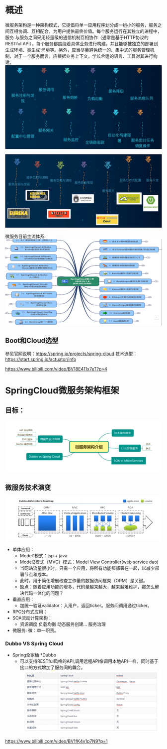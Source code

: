 # 概述
微服务架构是一种架构模式，它提倡将单一应用程序划分成一组小的服务，服务之间互相协调、互相配合，为用户提供最终价值。每个服务运行在其独立的进程中，服务
与服务之间采用轻量级的通信机制互相协作（通常是基于HTTP协议的RESTful API）。每个服务都围绕着具体业务进行构建，并且能够被独立的部署到生成环境、类生成
环境等。另外，应当尽量避免统一的、集中式的服务管理机制，对于一个服务而言，应根据业务上下文，学长合适的语言、工具对其进行构建。
![img.png](img.png)

![img_1.png](img_1.png)

微服务目前主流体系:
![img_2.png](img_2.png)


## Boot和Cloud选型
参见官网说明：https://spring.io/projects/spring-cloud
技术选型：https://start.spring.io/actuator/info








https://www.bilibili.com/video/BV18E411x7eT?p=4



# SpringCloud微服务架构框架
## 目标：
![img_3.png](img_3.png)

## 微服务技术演变
![img_4.png](img_4.png)
* 单体应用：
    * Model1模式：jsp + java
    * Model2模式（MVC）模式：Model View Controller(web service dao)
    * 当网站流量很小时，只需一个应用，将所有功能都部署在一起，以减少部署节点和成本。
    * 此时，用于简化增删改查工作量的数据访问框架（ORM）是关键。
    * 缺点：随着应用功能的增多，代码量越来越大，越来越难维护，那怎么解决代码一体化的问题？
* 垂直应用：
    * 加统一验证validator：入用户，返回ticker。服务间调用通过ticker。
* RPC分布式应用：
* SOA流动计算架构：
  * 资源调度 负载均衡 动态服务创建... 服务治理  
* 微服务:
    微：单一职责。

### Dubbo VS Spring Cloud
* Spring全家桶
*Dubbo
  * 可以支持RESTful风格的API,调用远程API像调用本地API一样，同时基于接口的方式增加了服务间的耦合。
![img_5.png](img_5.png)


https://www.bilibili.com/video/BV1fK4y1p7N9?p=1



















